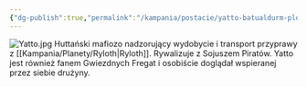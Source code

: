 ```yaml
---
{"dg-publish":true,"permalink":"/kampania/postacie/yatto-batualdurm-plolrath/","dgPassFrontmatter":true}
---
```


![Yatto.jpg](/img/user/Yatto.jpg)
Huttański mafiozo nadzorujący wydobycie i transport przyprawy z [[Kampania/Planety/Ryloth\|Ryloth]]. Rywalizuje z Sojuszem Piratów. Yatto jest również fanem Gwiezdnych Fregat i osobiście doglądał wspieranej przez siebie drużyny.